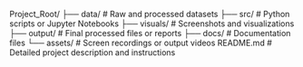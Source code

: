 Project_Root/
├── data/            # Raw and processed datasets
├── src/             # Python scripts or Jupyter Notebooks
├── visuals/         # Screenshots and visualizations
├── output/          # Final processed files or reports
├── docs/            # Documentation files
└── assets/          # Screen recordings or output videos
README.md            # Detailed project description and instructions
